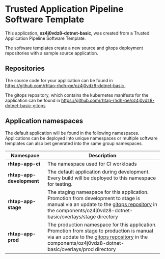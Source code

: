 # Trusted Application Pipeline Software Template

This application, **oz4j0vdz8-dotnet-basic**, was created from a Trusted Application Pipeline Software Template.

The software templates create a new source and gitops deployment repositories with a sample source application. 

## Repositories

The source code for your application can be found in [https://github.com/rhtap-rhdh-qe/oz4j0vdz8-dotnet-basic ](https://github.com/rhtap-rhdh-qe/oz4j0vdz8-dotnet-basic ).
 
The gitops repository, which contains the kubernetes manifests for the application can be found in 
[https://github.com/rhtap-rhdh-qe/oz4j0vdz8-dotnet-basic-gitops ](https://github.com/rhtap-rhdh-qe/oz4j0vdz8-dotnet-basic-gitops ) 

## Application namespaces 

The default application will be found in the following namespaces. Applications can be deployed into unique namespaces or multiple software templates can also bet generated into the same group namespaces.  

|  Namespace   |  Description   |  
| -------- | -------- |
| **rhtap-app-ci** | The namespace used for CI workloads |
| **rhtap-app-development** | The default application during development. Every build will be deployed to this namespace for testing. |
| **rhtap-app-stage** | The staging namespace for this application. Promotion from development to stage is manual via an update to the [gitops repository](https://github.com/rhtap-rhdh-qe/oz4j0vdz8-dotnet-basic-gitops ) in the components/oz4j0vdz8-dotnet-basic/overlays/stage directory |
| **rhtap-app-prod** | The production namespace for this application. Promotion from stage to production is manual via an update to the [gitops repository](https://github.com/rhtap-rhdh-qe/oz4j0vdz8-dotnet-basic-gitops ) in the components/oz4j0vdz8-dotnet-basic/overlays/prod directory |
